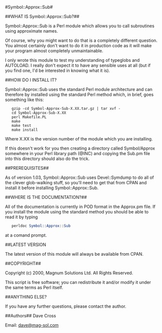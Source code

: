 
#Symbol::Approx::Sub#

##WHAT IS Symbol::Approx::Sub?##

Symbol::Approx::Sub is a Perl module which allows you to call subroutines
using approximate names.

Of course, why you might want to do that is a completely different
question. You almost certainly don't want to do it in production
code as it will make your program almost completely unmaintainable.

I only wrote this module to test my understanding of typeglobs and
AUTOLOAD. I really don't expect it to have any sensible uses at all
(but if you find one, I'd be interested in knowing what it is).

##HOW DO I INSTALL IT?

Symbol::Approx::Sub uses the standard Perl module architecture and can
therefore by installed using the standard Perl method which, in
brief, goes something like this:

```unix
   gzip -cd Symbol-Approx-Sub-X.XX.tar.gz | tar xvf -
   cd Symbol-Approx-Sub-X.XX
   perl Makefile.PL
   make
   make test
   make install
```

Where X.XX is the version number of the module which you are 
installing.

If this doesn't work for you then creating a directory called 
Symbol/Approx somewhere in your Perl library path (@INC) and copying 
the Sub.pm file into this directory should also do the trick.


##PREREQUISITES##

As of version 1.03, Symbol::Approx::Sub uses Devel::Symdump to do
all of the clever glob-walking stuff, so you'll need to get that from
CPAN and install it before installing Symbol::Approx::Sub.

##WHERE IS THE DOCUMENTATION?##

All of the documentation is currently in POD format in the Approx.pm
file. If you install the module using the standard method you should
be able to read it by typing

```perl
   perldoc Symbol::Approx::Sub
```

at a comand prompt.

##LATEST VERSION

The latest version of this module will always be available from
CPAN.

##COPYRIGHT##

Copyright (c) 2000, Magnum Solutions Ltd.  All Rights Reserved.

This script is free software; you can redistribute it and/or
modify it under the same terms as Perl itself.

##ANYTHING ELSE?

If you have any further questions, please contact the author.

##Authors##
Dave Cross 

Email: dave@mag-sol.com



